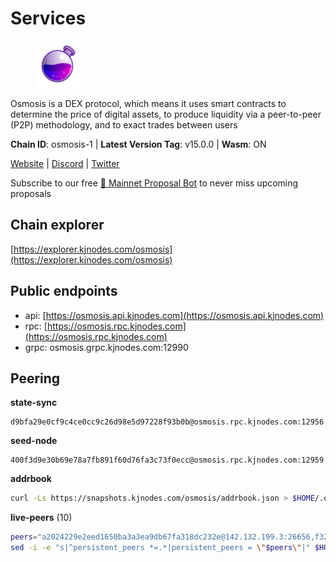 # Services

<figure><img src="https://raw.githubusercontent.com/kj89/cosmos-images/main/logos/osmosis.png" alt=""><figcaption></figcaption></figure>

Osmosis is a DEX protocol, which means it uses smart contracts  to determine the price of digital assets, to produce liquidity  via a peer-to-peer (P2P) methodology, and to exact trades between users

**Chain ID**: osmosis-1 | **Latest Version Tag**: v15.0.0 | **Wasm**: ON

[Website](https://osmosis.zone) | [Discord](https://discord.gg/osmosis) | [Twitter](https://twitter.com/osmosiszone)



Subscribe to our free [🤖 Mainnet Proposal Bot](https://t.me/kjnodes_proposal_bot) to never miss upcoming proposals


## Chain explorer
[https://explorer.kjnodes.com/osmosis](https://explorer.kjnodes.com/osmosis)

## Public endpoints

* api: [https://osmosis.api.kjnodes.com](https://osmosis.api.kjnodes.com)
* rpc: [https://osmosis.rpc.kjnodes.com](https://osmosis.rpc.kjnodes.com)
* grpc: osmosis.grpc.kjnodes.com:12990

## Peering

**state-sync**

```text
d9bfa29e0cf9c4ce0cc9c26d98e5d97228f93b0b@osmosis.rpc.kjnodes.com:12956
```

**seed-node**

```text
400f3d9e30b69e78a7fb891f60d76fa3c73f0ecc@osmosis.rpc.kjnodes.com:12959
```

**addrbook**
```bash
curl -Ls https://snapshots.kjnodes.com/osmosis/addrbook.json > $HOME/.osmosisd/config/addrbook.json
```

**live-peers** (10)
```bash
peers="a2024229e2eed1650ba3a3ea9db67fa318dc232e@142.132.199.3:26656,f3262b9f490720920b0002fadd500af1cef3e6a6@51.222.40.84:26656,253bc0e57f48cb4f70493e6109b756208e20e8fe@135.181.171.121:26656,c7fb97358712f447ca0689e814fe8c965a71b314@65.21.133.114:26656,914865f0b02d76c48c5369457cf5aa4173d06ed8@54.169.236.90:26656,e1b058e5cfa2b836ddaa496b10911da62dcf182e@23.88.21.234:26656,e613079d9b1c1c688963215a975cc9b29722f4fb@65.108.238.103:12556,a50c8dcd0e83032b5e29d5c5beef6e54ddafb508@35.83.253.164:26656,d9bfa29e0cf9c4ce0cc9c26d98e5d97228f93b0b@65.109.88.38:12956,0419c998d6aac0afdb05808ad9a935670248e209@65.108.204.56:26656"
sed -i -e "s|^persistent_peers *=.*|persistent_peers = \"$peers\"|" $HOME/.osmosisd/config/config.toml
```
